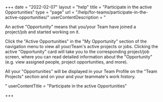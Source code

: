 +++
date = "2022-02-07"
layout = "help"
title = "Participate in the active Opportunities"
type = "page"
url = "/help/for-teams/participate-in-the-active-opportunities/"
userContentDescription = "<p>An active \"Opportunity\" means that you/your Team have joined a project/job and started working on it.</p><p>Click the \"Active Opportunities\" in the \"My Opportunity\" section of the navigation menu to view all your/Team's active projects or jobs. Clicking the active \"Opportunity\" card will take you to the corresponding project/job screen, where you can read detailed information about the \"Opportunity\" (e.g. view assigned people, project opportunities, and more).</p><p>All your \"Opportunities\" will be displayed in your Team Profile on the \"Team Projects\" section and on your and your teammate's work history.</p>"
userContentTitle = "Participate in the active Opportunities"

+++

